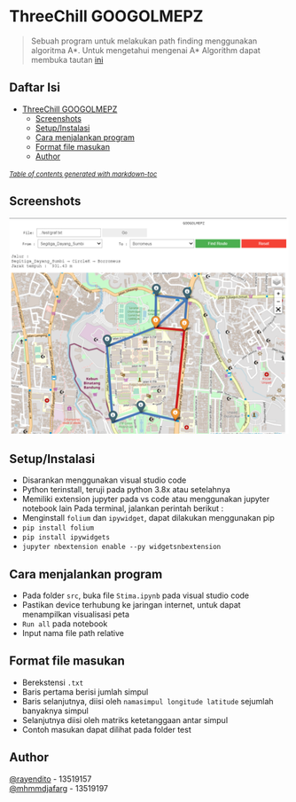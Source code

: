 # ThreeChill GOOGOLMEPZ
> Sebuah program untuk melakukan path finding menggunakan algoritma A*. Untuk mengetahui mengenai A* Algorithm dapat membuka tautan [ini](https://www.geeksforgeeks.org/a-search-algorithm/)

## Daftar Isi
- [ThreeChill GOOGOLMEPZ](#threechill-googolmepz)
  * [Screenshots](#screenshots)
  * [Setup/Instalasi](#setup-instalasi)
  * [Cara menjalankan program](#cara-menjalankan-program)
  * [Format file masukan](#format-file-masukan)
  * [Author](#author)

<small><i><a href='http://ecotrust-canada.github.io/markdown-toc/'>Table of contents generated with markdown-toc</a></i></small>


## Screenshots
![TampilanMGOOGOLMEPZ](./test/img/screenshot.png)

## Setup/Instalasi
- Disarankan menggunakan visual studio code
- Python terinstall, teruji pada python 3.8x atau setelahnya
- Memiliki extension jupyter pada vs code atau menggunakan jupyter notebook lain
Pada terminal, jalankan perintah berikut :
- Menginstall `folium` dan `ipywidget`, dapat dilakukan menggunakan pip
- `pip install folium`
- `pip install ipywidgets`
- `jupyter nbextension enable --py widgetsnbextension`

## Cara menjalankan program
- Pada folder `src`, buka file `Stima.ipynb` pada visual studio code
- Pastikan device terhubung ke jaringan internet, untuk dapat menampilkan visualisasi peta
- `Run all` pada notebook
- Input nama file path relative

## Format file masukan
- Berekstensi `.txt`
- Baris pertama berisi jumlah simpul
- Baris selanjutnya, diisi oleh `namasimpul longitude latitude` sejumlah banyaknya simpul
- Selanjutnya diisi oleh matriks ketetanggaan antar simpul
- Contoh masukan dapat dilihat pada folder test


## Author
[@rayendito](https://github.com/rayendito) - 13519157\
[@mhmmdjafarg](https://github.com/mhmmdjafarg) - 13519197

